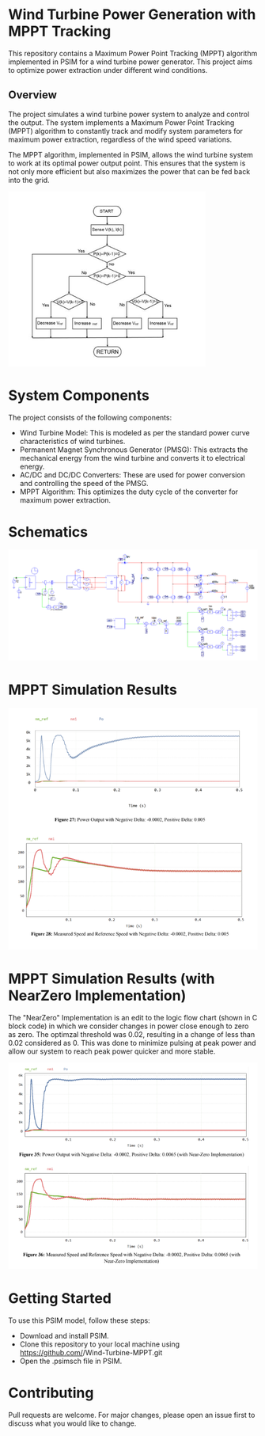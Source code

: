 # Wind Turbine Power Generation with MPPT Tracking

This repository contains a Maximum Power Point Tracking (MPPT) algorithm implemented in PSIM for a wind turbine power generator. This project aims to optimize power extraction under different wind conditions.


## Overview

The project simulates a wind turbine power system to analyze and control the output. The system implements a Maximum Power Point Tracking (MPPT) algorithm to constantly track and modify system parameters for maximum power extraction, regardless of the wind speed variations.

The MPPT algorithm, implemented in PSIM, allows the wind turbine system to work at its optimal power output point. This ensures that the system is not only more efficient but also maximizes the power that can be fed back into the grid.

![Diagram](logic.png)


# System Components

The project consists of the following components:

- Wind Turbine Model: This is modeled as per the standard power curve characteristics of wind turbines.
- Permanent Magnet Synchronous Generator (PMSG): This extracts the mechanical energy from the wind turbine and converts it to electrical energy.
- AC/DC and DC/DC Converters: These are used for power conversion and controlling the speed of the PMSG.
- MPPT Algorithm: This optimizes the duty cycle of the converter for maximum power extraction.


#  Schematics
![Diagram](Schematics.png)


# MPPT Simulation Results
![Diagram](Simulation-MPPT.png)


# MPPT Simulation Results (with NearZero Implementation)

The "NearZero" Implementation is an edit to the logic flow chart (shown in C block code) in which we consider changes in power close enough to zero as zero. The optimzal threshold was 0.02, resulting in a change of less than 0.02 considered as 0. This was done to minimize pulsing at peak power and allow our system to reach peak power quicker and more stable.

![Diagram](Simulation-MPPT-NearZero-Algorithm.png)


# Getting Started
To use this PSIM model, follow these steps:

- Download and install PSIM.
- Clone this repository to your local machine using https://github.com/<YourGithubUsername>/Wind-Turbine-MPPT.git
- Open the .psimsch file in PSIM.


# Contributing

Pull requests are welcome. For major changes, please open an issue first to discuss what you would like to change.
